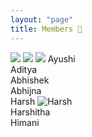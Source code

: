 ```yaml
---
layout: "page"
title: Members 🎰
---
```

<image src="./pics/WhatsApp Image 2020-04-24 at 8.34.44 PM.jpeg"></image>
<image src="./pics/WhatsApp Image 2020-04-24 at 8.34.43 PM.jpeg"></image>
<image src="./pics/WhatsApp Image 2020-04-24 at 8.34.44 PM (1).jpeg">
Ayushi
<br>
Aditya
<br>
Abhishek
<br>
Abhijna
<br>
Harsh
<image src=".\pics\editedHarsh.jpg" alt="Harsh" border-radius="100%"></image>
<br>
Harshitha
<br>
Himani
